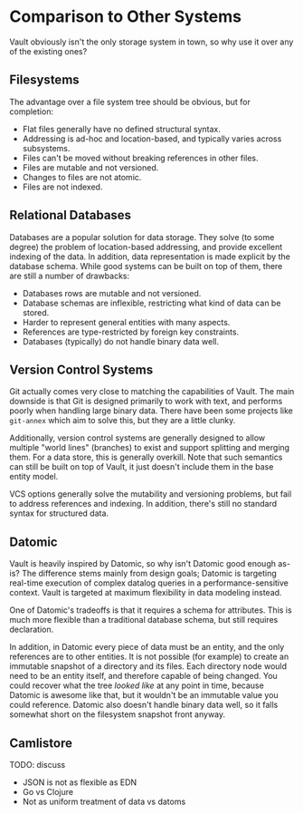 Comparison to Other Systems
===========================

Vault obviously isn't the only storage system in town, so why use it over any
of the existing ones?

## Filesystems

The advantage over a file system tree should be obvious, but for completion:
- Flat files generally have no defined structural syntax.
- Addressing is ad-hoc and location-based, and typically varies across
  subsystems.
- Files can't be moved without breaking references in other files.
- Files are mutable and not versioned.
- Changes to files are not atomic.
- Files are not indexed.

## Relational Databases

Databases are a popular solution for data storage. They solve (to some degree)
the problem of location-based addressing, and provide excellent indexing of the
data. In addition, data representation is made explicit by the database schema.
While good systems can be built on top of them, there are still a number of
drawbacks:
- Databases rows are mutable and not versioned.
- Database schemas are inflexible, restricting what kind of data can be stored.
- Harder to represent general entities with many aspects.
- References are type-restricted by foreign key constraints.
- Databases (typically) do not handle binary data well.

## Version Control Systems

Git actually comes very close to matching the capabilities of Vault. The main
downside is that Git is designed primarily to work with text, and performs
poorly when handling large binary data. There have been some projects like
`git-annex` which aim to solve this, but they are a little clunky.

Additionally, version control systems are generally designed to allow multiple
"world lines" (branches) to exist and support splitting and merging them. For a
data store, this is generally overkill. Note that such semantics can still be
built on top of Vault, it just doesn't include them in the base entity model.

VCS options generally solve the mutability and versioning problems, but fail to
address references and indexing. In addition, there's still no standard syntax
for structured data.

## Datomic

Vault is heavily inspired by Datomic, so why isn't Datomic good enough as-is?
The difference stems mainly from design goals; Datomic is targeting real-time
execution of complex datalog queries in a performance-sensitive context. Vault
is targeted at maximum flexibility in data modeling instead.

One of Datomic's tradeoffs is that it requires a schema for attributes. This is
much more flexible than a traditional database schema, but still requires
declaration.

In addition, in Datomic every piece of data must be an entity, and the only
references are to other entities. It is not possible (for example) to create an
immutable snapshot of a directory and its files. Each directory node would need
to be an entity itself, and therefore capable of being changed. You could
recover what the tree _looked like_ at any point in time, because Datomic is
awesome like that, but it wouldn't be an immutable value you could reference.
Datomic also doesn't handle binary data well, so it falls somewhat short on the
filesystem snapshot front anyway.

## Camlistore

TODO: discuss
* JSON is not as flexible as EDN
* Go vs Clojure
* Not as uniform treatment of data vs datoms
